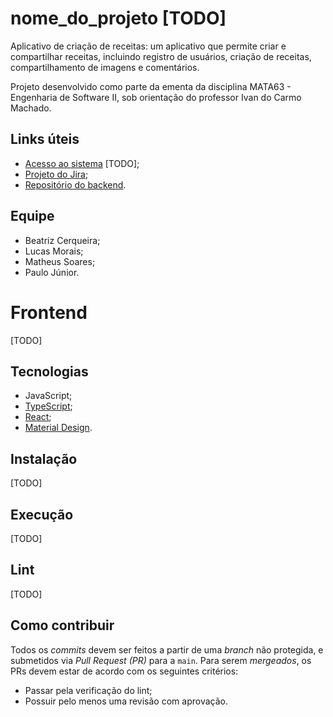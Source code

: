 # nome_do_projeto [TODO]
Aplicativo de criação de receitas: um aplicativo que permite criar e compartilhar receitas, incluindo registro de usuários, criação de receitas, compartilhamento de imagens e comentários.

Projeto desenvolvido como parte da ementa da disciplina MATA63 - Engenharia de Software II, sob orientação do professor Ivan do Carmo Machado.

## Links úteis
  * [Acesso ao sistema]() [TODO]; 
  * [Projeto do Jira](https://mata63.atlassian.net/jira/software/projects/ENG/boards/1);
  * [Repositório do backend](https://github.com/MATA63-20231/backend).

## Equipe
  * Beatriz Cerqueira;
  * Lucas Morais;
  * Matheus Soares;
  * Paulo Júnior.
  
# Frontend
 [TODO]

## Tecnologias
* JavaScript;
* [TypeScript](https://www.typescriptlang.org/);
* [React](https://pt-br.reactjs.org/);
* [Material Design](https://material.io/).
  
## Instalação
[TODO]
 
## Execução 
[TODO]
 
## Lint
[TODO]
 
## Como contribuir 
Todos os _commits_ devem ser feitos a partir de uma _branch_ não protegida, e submetidos via _Pull Request (PR)_ para a `main`. Para serem _mergeados_, os PRs devem estar de acordo com os seguintes critérios:

* Passar pela verificação do lint;
* Possuir pelo menos uma revisão com aprovação.
